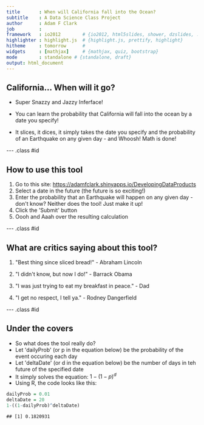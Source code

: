 ```yaml
---
title       : When will California fall into the Ocean?
subtitle    : A Data Science Class Project
author      : Adam F Clark
job         : 
framework   : io2012        # {io2012, html5slides, shower, dzslides, ...}
highlighter : highlight.js  # {highlight.js, prettify, highlight}
hitheme     : tomorrow      # 
widgets     : [mathjax]     # {mathjax, quiz, bootstrap}
mode        : standalone # {standalone, draft}
output: html_document
---
```


## California... When will it go?

- Super Snazzy and Jazzy Inferface!

- You can learn the probability that California will fall into the ocean by a date you specify!

- It slices, it dices, it simply takes the date you specify and the probability of an Earthquake on any given day - and Whoosh!  Math is done!

--- .class #id 

## How to use this tool

1. Go to this site: https://adamfclark.shinyapps.io/DevelopingDataProducts
2. Select a date in the future (the future is so exciting!)
3. Enter the probability that an Earthquake will happen on any given day - don't know?  Neither does the tool!  Just make it up!
4. Click the 'Submit' button
5. Oooh and Aaah over the resulting calculation

--- .class #id 

## What are critics saying about this tool?

1. "Best thing since sliced bread!" - Abraham Lincoln

2. "I didn't know, but now I do!" - Barrack Obama

3. "I was just trying to eat my breakfast in peace." - Dad

4. "I get no respect, I tell ya." - Rodney Dangerfield

--- .class #id 

## Under the covers

- So what does the tool really do?
- Let 'dailyProb' (or p in the equation below) be the probability of the event occuring each day
- Let 'deltaDate' (or d in the equation below) be the number of days in teh future of the specified date
- It simply solves the equation: $1-(1-p)^d$
- Using R, the code looks like this:


```r
dailyProb = 0.01
deltaDate = 20
1-((1-dailyProb)^deltaDate)
```

```
## [1] 0.1820931
```
